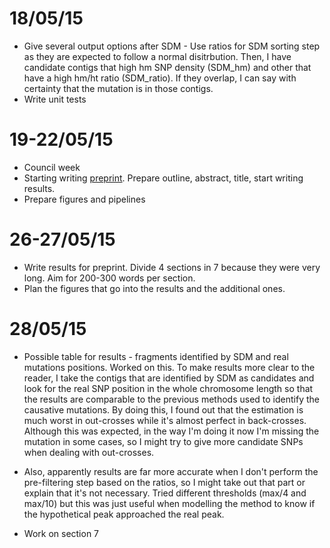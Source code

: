 18/05/15
===
- Give several output options after SDM - Use ratios for SDM sorting step  as they are expected to follow a normal disitrbution. Then, I have candidate contigs that high hm SNP density (SDM_hm) and other that have a high hm/ht ratio (SDM_ratio). If they overlap, I can say with certainty that the mutation is in those contigs. 
- Write unit tests

19-22/05/15
===
- Council week
- Starting writing [preprint](https://github.com/pilarcormo/Preprint). Prepare outline, abstract, title, start writing results. 
- Prepare figures and pipelines

26-27/05/15
===

- Write results for preprint. Divide 4 sections in 7 because they were very long. Aim for 200-300 words per section. 
- Plan the figures that go into the results and the additional ones. 


28/05/15
===

- Possible table for results - fragments identified by SDM and real mutations positions. Worked on this. To make results more clear to the reader, I take the contigs that are identified by SDM as candidates and look for the real SNP position in the whole chromosome length so that the results are comparable to the previous methods used to identify the causative mutations. By doing this, I found out that the estimation is much worst in out-crosses while it's almost perfect in  back-crosses. Although this was expected, in the way I'm doing it now I'm missing the mutation in some cases, so I might try to give more candidate SNPs when dealing with out-crosses. 

- Also, apparently results are far more accurate when I don't perform the pre-filtering step based on the ratios, so I might take out that part or explain that it's not necessary. Tried different thresholds (max/4 and max/10) but this was just useful when modelling the method to know if the hypothetical peak approached the real peak. 

- Work on section 7

